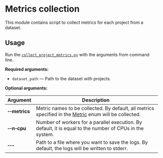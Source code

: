 # Metrics collection

This module contains script to collect metrics for each project from a dataset.

## Usage

Run the [`collect_project_metrics.py`](./collect_project_metrics.py) with the arguments from command line.

**Required arguments:**
- `dataset_path` — Path to the dataset with projects.

**Optional arguments:**

| Argument                      | Description                                                                                                           |
|-------------------------------|-----------------------------------------------------------------------------------------------------------------------|
| **&#8209;&#8209;metrics**     | Metric names to be collected. By default, all metrics specified in the [Metric](./metrics.py) enum will be collected. |
| **&#8209;&#8209;n&#8209;cpu** | Number of workers for a parallel execution. By default, it is equal to the number of CPUs in the system.              |
| **&#8209;&#8209;&#8209;**     | Path to a file where you want to save the logs. By default, the logs will be written to stderr.                       |

